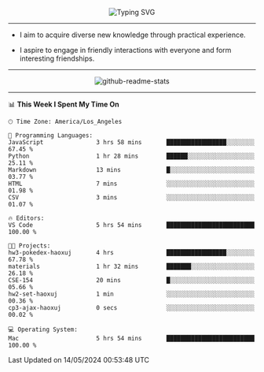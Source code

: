 <p align="center">
  <img src="https://readme-typing-svg.demolab.com?font=Fira+Code&weight=500&size=32&duration=2500&pause=1600&center=true&vCenter=true&random=false&width=1024&height=64&lines=Hi+there+%F0%9F%91%8B;I'm+delighted+you+could+make+it+here+%F0%9F%8E%89;I'm+Harry%2C+a+college+student+still+finding+my+way" alt="Typing SVG" />
</p>


---


- I aim to acquire diverse new knowledge through practical experience.

- I aspire to engage in friendly interactions with everyone and form interesting friendships.


---


<p align="center">
  <img src="https://github-readme-stats.vercel.app/api?username=Harry-Jing&show_icons=true" alt="github-readme-stats"/>
</p>


---

<!--START_SECTION:waka-->
📊 **This Week I Spent My Time On** 

```text
🕑︎ Time Zone: America/Los_Angeles

💬 Programming Languages: 
JavaScript               3 hrs 58 mins       █████████████████░░░░░░░░   67.45 % 
Python                   1 hr 28 mins        ██████░░░░░░░░░░░░░░░░░░░   25.11 % 
Markdown                 13 mins             █░░░░░░░░░░░░░░░░░░░░░░░░   03.77 % 
HTML                     7 mins              ░░░░░░░░░░░░░░░░░░░░░░░░░   01.98 % 
CSV                      3 mins              ░░░░░░░░░░░░░░░░░░░░░░░░░   01.07 % 

🔥 Editors: 
VS Code                  5 hrs 54 mins       █████████████████████████   100.00 % 

🐱‍💻 Projects: 
hw3-pokedex-haoxuj       4 hrs               █████████████████░░░░░░░░   67.78 % 
materials                1 hr 32 mins        ███████░░░░░░░░░░░░░░░░░░   26.18 % 
CSE-154                  20 mins             █░░░░░░░░░░░░░░░░░░░░░░░░   05.66 % 
hw2-set-haoxuj           1 min               ░░░░░░░░░░░░░░░░░░░░░░░░░   00.36 % 
cp3-ajax-haoxuj          0 secs              ░░░░░░░░░░░░░░░░░░░░░░░░░   00.02 % 

💻 Operating System: 
Mac                      5 hrs 54 mins       █████████████████████████   100.00 % 
```


 Last Updated on 14/05/2024 00:53:48 UTC
<!--END_SECTION:waka-->
